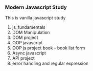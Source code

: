 ### Modern Javascript Study

This is vanilla javascript study

1. js_fundamentals
2. DOM Manipulation
3. DOM project
4. OOP javascript
5. OOP js project book - book list form
6. Async javascript
7. API project
8. error handling and regular expression
